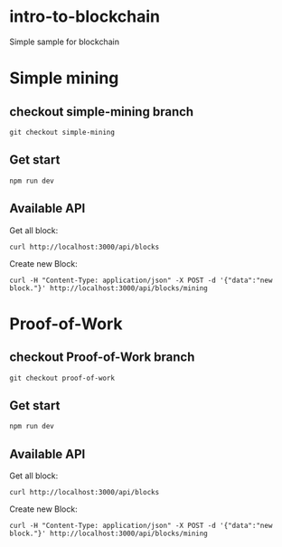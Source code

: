 # intro-to-blockchain
Simple sample for blockchain


# Simple mining

## checkout simple-mining branch
`git checkout simple-mining`

## Get start 
`npm run dev`

## Available API
Get all block:

`curl http://localhost:3000/api/blocks`

Create new Block:

`curl -H "Content-Type: application/json" -X POST -d '{"data":"new block."}' http://localhost:3000/api/blocks/mining`

# Proof-of-Work

## checkout Proof-of-Work branch
`git checkout proof-of-work`

## Get start 
`npm run dev`

## Available API
Get all block:

`curl http://localhost:3000/api/blocks`

Create new Block:

`curl -H "Content-Type: application/json" -X POST -d '{"data":"new block."}' http://localhost:3000/api/blocks/mining`
